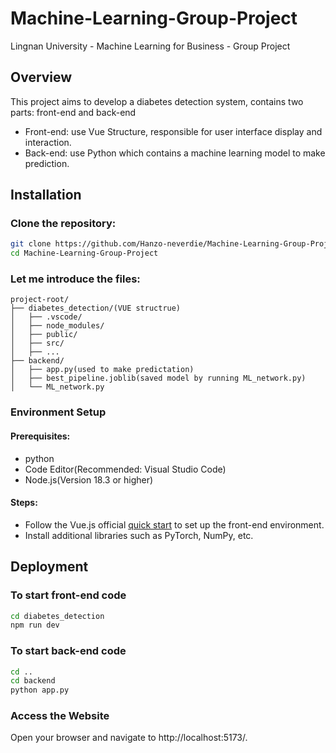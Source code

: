 # Machine-Learning-Group-Project
Lingnan University - Machine Learning for Business - Group Project 
## Overview
This project aims to develop a diabetes detection system, contains two parts: front-end and back-end
- Front-end: use Vue Structure, responsible for user interface display and interaction.
- Back-end: use Python which contains a machine learning model to make prediction.


## Installation
### Clone the repository:
```bash
git clone https://github.com/Hanzo-neverdie/Machine-Learning-Group-Project.git
cd Machine-Learning-Group-Project
```

### Let me introduce the files:
```text
project-root/
├── diabetes_detection/(VUE structrue)
│   ├── .vscode/
│   ├── node_modules/
│   ├── public/
│   ├── src/
│   ├── ...
├── backend/
│   ├── app.py(used to make predictation)
│   ├── best_pipeline.joblib(saved model by running ML_network.py)
│   └── ML_network.py
```
### Environment Setup
#### Prerequisites:
- python
- Code Editor(Recommended: Visual Studio Code)
- Node.js(Version 18.3 or higher)
#### Steps:
- Follow the Vue.js official [quick start](https://vuejs.org/guide/quick-start.html) to set up the front-end environment.
- Install additional libraries such as PyTorch, NumPy, etc.


## Deployment
### To start front-end code
```bash
cd diabetes_detection
npm run dev
```
### To start back-end code
```bash
cd ..
cd backend
python app.py
```
### Access the Website
Open your browser and navigate to http://localhost:5173/.

